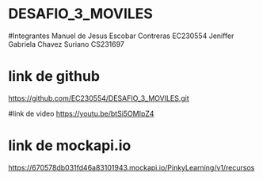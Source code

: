 # DESAFIO_3_MOVILES

#Integrantes
Manuel de Jesus Escobar Contreras EC230554
Jeniffer Gabriela Chavez Suriano CS231697

# link de github 
https://github.com/EC230554/DESAFIO_3_MOVILES.git

#link de video
https://youtu.be/btSi5OMIpZ4

# link de mockapi.io
https://670578db031fd46a83101943.mockapi.io/PinkyLearning/v1/recursos
